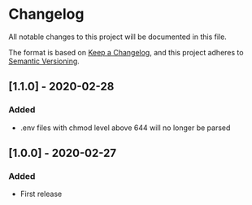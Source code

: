 # Changelog
All notable changes to this project will be documented in this file.

The format is based on [Keep a Changelog](https://keepachangelog.com/en/1.0.0),
and this project adheres to [Semantic Versioning](https://semver.org/spec/v2.0.0.html).

## [1.1.0] - 2020-02-28
### Added
- .env files with chmod level above 644 will no longer be parsed

## [1.0.0] - 2020-02-27
### Added
- First release

